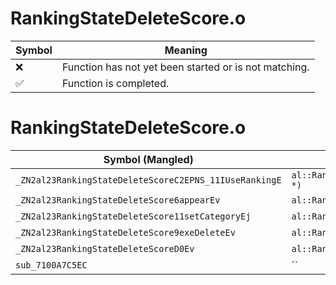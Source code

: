 # RankingStateDeleteScore.o
| Symbol | Meaning 
| ------------- | ------------- 
| :x: | Function has not yet been started or is not matching. 
| :white_check_mark: | Function is completed. 


# RankingStateDeleteScore.o
| Symbol (Mangled) | Symbol (Demangled) | Decompiled? |
| ------------- |  ------------- | ------------- |
| `_ZN2al23RankingStateDeleteScoreC2EPNS_11IUseRankingE` | `al::RankingStateDeleteScore::RankingStateDeleteScore(al::IUseRanking *)` | :white_check_mark: |
| `_ZN2al23RankingStateDeleteScore6appearEv` | `al::RankingStateDeleteScore::appear(void)` | :white_check_mark: |
| `_ZN2al23RankingStateDeleteScore11setCategoryEj` | `al::RankingStateDeleteScore::setCategory(unsigned int)` | :white_check_mark: |
| `_ZN2al23RankingStateDeleteScore9exeDeleteEv` | `al::RankingStateDeleteScore::exeDelete(void)` | :white_check_mark: |
| `_ZN2al23RankingStateDeleteScoreD0Ev` | `al::RankingStateDeleteScore::~RankingStateDeleteScore()` | :white_check_mark: |
| `sub_7100A7C5EC` | `` | :white_check_mark: |
